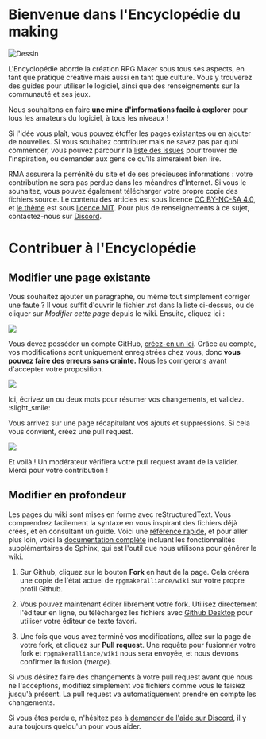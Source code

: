 # Bienvenue dans l'Encyclopédie du making

![Dessin](https://i.imgur.com/xdgSATh.png)

L'Encyclopédie aborde la création RPG Maker sous tous ses aspects, en tant que pratique créative mais aussi en tant que culture. Vous y trouverez des guides pour utiliser le logiciel, ainsi que des renseignements sur la communauté et ses jeux.

Nous souhaitons en faire **une mine d'informations facile à explorer** pour tous les amateurs du logiciel, à tous les niveaux !

Si l'idée vous plaît, vous pouvez étoffer les pages existantes ou en ajouter de nouvelles. Si vous souhaitez contribuer mais ne savez pas par quoi commencer, vous pouvez parcourir la [liste des issues](https://github.com/rpgmakeralliance/wiki/issues) pour trouver de l'inspiration, ou demander aux gens ce qu'ils aimeraient bien lire.

RMA assurera la perrénité du site et de ses précieuses informations : votre contribution ne sera pas perdue dans les méandres d'Internet. Si vous le souhaitez, vous pouvez également télécharger votre propre copie des fichiers source. Le contenu des articles est sous licence [CC BY-NC-SA 4.0](https://creativecommons.org/licenses/by-nc-sa/4.0/), et [le thème](https://github.com/rpgmakeralliance/wiki/tree/master/royal_theme) est sous [licence MIT](https://github.com/rpgmakeralliance/wiki/blob/master/royal_theme/LICENSE). Pour plus de renseignements à ce sujet, contactez-nous sur [Discord](https://discord.gg/RrBppaj).

# Contribuer à l'Encyclopédie

## Modifier une page existante

Vous souhaitez ajouter un paragraphe, ou même tout simplement corriger une faute ? Il vous suffit d'ouvrir le fichier .rst dans la liste ci-dessus, ou de cliquer sur *Modifier cette page* depuis le wiki. Ensuite, cliquez ici :

![](https://i.imgur.com/z06wwZR.png)

Vous devez posséder un compte GitHub, [créez-en un ici](https://github.com/join). Grâce au compte, vos modifications sont uniquement enregistrées chez vous, donc **vous pouvez faire des erreurs sans crainte.** Nous les corrigerons avant d'accepter votre proposition.

![](https://i.imgur.com/Gy3sJ6u.png)

Ici, écrivez un ou deux mots pour résumer vos changements, et validez. :slight_smile: 

Vous arrivez sur une page récapitulant vos ajouts et suppressions. Si cela vous convient, créez une pull request.

![](https://i.imgur.com/2q95HMo.png)

Et voilà ! Un modérateur vérifiera votre pull request avant de la valider. Merci pour votre contribution !

## Modifier en profondeur

Les pages du wiki sont mises en forme avec reStructuredText. Vous comprendrez facilement la syntaxe en vous inspirant des fichiers déjà créés, et en consultant un guide. Voici une [référence rapide](http://docutils.sourceforge.net/docs/user/rst/quickref.html), et pour aller plus loin, voici la [documentation complète](http://www.sphinx-doc.org/en/master/usage/restructuredtext/index.html) incluant les fonctionnalités supplémentaires de Sphinx, qui est l'outil que nous utilisons pour générer le wiki.

1. Sur Github, cliquez sur le bouton **Fork** en haut de la page. Cela créera une copie de l'état actuel de `rpgmakeralliance/wiki` sur votre propre profil Github.

2. Vous pouvez maintenant éditer librement votre fork. Utilisez directement l'éditeur en ligne, ou téléchargez les fichiers avec [Github Desktop](https://desktop.github.com/) pour utiliser votre éditeur de texte favori.

3. Une fois que vous avez terminé vos modifications, allez sur la page de votre fork, et cliquez sur **Pull request**. Une requête pour fusionner votre fork et `rpgmakeralliance/wiki` nous sera envoyée, et nous devrons confirmer la fusion (*merge*).

Si vous désirez faire des changements à votre pull request avant que nous ne l'acceptions, modifiez simplement vos fichiers comme vous le faisiez jusqu'à présent. La pull request va automatiquement prendre en compte les changements.

Si vous êtes perdu·e, n'hésitez pas à [demander de l'aide sur Discord](https://discord.gg/RrBppaj), il y aura toujours quelqu'un pour vous aider.
